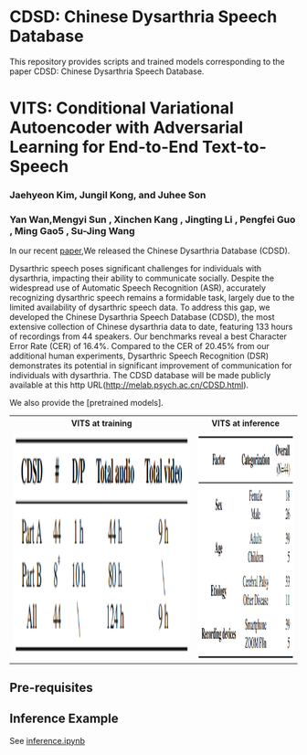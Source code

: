 # CDSD: Chinese Dysarthria Speech Database
This repository provides scripts and trained models corresponding to the paper CDSD: Chinese Dysarthria Speech Database.


# VITS: Conditional Variational Autoencoder with Adversarial Learning for End-to-End Text-to-Speech

### Jaehyeon Kim, Jungil Kong, and Juhee Son
### Yan Wan,Mengyi Sun , Xinchen Kang , Jingting Li , Pengfei Guo , Ming Gao5 , Su-Jing Wang

In our recent [paper](https://arxiv.org/abs/2310.15930),We released the Chinese Dysarthria Database (CDSD).

Dysarthric speech poses significant challenges for individuals with dysarthria, impacting their ability to communicate socially. Despite the widespread use of Automatic Speech Recognition (ASR), accurately recognizing dysarthric speech remains a formidable task, largely due to the limited availability of dysarthric speech data. To address this gap, we developed the Chinese Dysarthria Speech Database (CDSD), the most extensive collection of Chinese dysarthria data to date, featuring 133 hours of recordings from 44 speakers. Our benchmarks reveal a best Character Error Rate (CER) of 16.4\%. Compared to the CER of 20.45\% from our additional human experiments, Dysarthric Speech Recognition (DSR) demonstrates its potential in significant improvement of communication for individuals with dysarthria. The CDSD database will be made publicly available at this http URL(http://melab.psych.ac.cn/CDSD.html).


We also provide the [pretrained models].

<table style="width:100%">
  <tr>
    <th>VITS at training</th>
    <th>VITS at inference</th>
  </tr>
  <tr>
    <td><img src="resources/fig_1a.png" alt="VITS at training" height="400"></td>
    <td><img src="resources/fig_1b.png" alt="VITS at inference" height="400"></td>
  </tr>
</table>


## Pre-requisites



## Inference Example
See [inference.ipynb](inference.ipynb)
